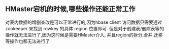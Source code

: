 ## HMaster宕机的时候,哪些操作还能正常工作

对表内数据的增删查改是可以正常进行的,因为hbase client 访问数据只需要通过 zookeeper 来找到 rowkey 的具体 region 位置即可. 但是对于创建表/删除表等的操作就无法进行了,因为这时候是需要HMaster介入, 并且region的拆分,合并,迁移等操作也都无法进行了